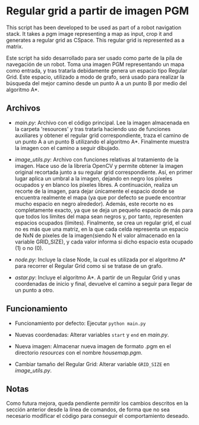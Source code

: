 Regular grid a partir de imagen PGM
============================

This script has been developed to be used as part of a robot navigation stack. It takes a pgm image representing a map as input, crop it and generates a regular grid as CSpace. This regular grid is represented as a matrix.

Este script ha sido desarrollado para ser usado como parte de la pila de navegación de un robot. Toma una imagen PGM representando un mapa como entrada, y tras tratarla debidamente genera un espacio tipo Regular Grid. Este espacio, utilizado a modo de grafo, será usado para realizar la búsqueda del mejor camino desde un punto A a un punto B por medio del algoritmo A*.



Archivos
---------------------

 - *main.py*: Archivo con el código principal. Lee la imagen almacenada en la carpeta 'resources' y tras tratarla haciendo uso de funciones auxiliares y obtener el regular grid correspondiente, traza el camino de un punto A a un punto B utilizando el algoritmo A*. Finalmente muestra la imagen con el camino a seguir dibujado.
 
 - *image_utils.py*: Archivo con funciones relativas al tratamiento de la imagen. Hace uso de la librería OpenCV y permite obtener la imagen original recortada junto a su regular grid correspondiente. Así, en primer lugar aplica un umbral a la imagen, dejando en negro los píxeles ocupados y en blanco los píxeles libres. A continuación, realiza un recorte de la imagen, para dejar únicamente el espacio donde se encuentra realmente el mapa (ya que por defecto se puede encontrar mucho espacio en negro alrededor). Además, este recorte no es completamente exacto, ya que se deja un pequeño espacio de más para que todos los límites del mapa sean negros y, por tanto, representen espacios ocupados (límites). Finalmente, se crea un regular grid, el cual no es más que una matriz, en la que cada celda representa un espacio de NxN de píxeles de la imagen(siendo N el valor almacenado en la variable GRID_SIZE), y cada valor informa si dicho espacio esta ocupado (1) o no (0).
 
 - *node.py*: Incluye la clase Node, la cual es utilizada por el algoritmo A* para recorrer el Regular Grid como si se tratase de un grafo.
 
 - *astar.py*: Incluye el algoritmo A*. A partir de un Regular Grid y unas coordenadas de inicio y final, devuelve el camino a seguir para llegar de un punto a otro.
 
 
 Funcionamiento
 --------------------
 
 - Funcionamiento por defecto: Ejecutar `python main.py`
 
 - Nuevas coordenadas: Alterar variables `start` y `end` en *main.py*.
 
 - Nueva imagen: Almacenar nueva imagen de formato .pgm en el directorio *resources* con el nombre *housemap.pgm*.
 
 - Cambiar tamaño del Regular Grid: Alterar variable `GRID_SIZE` en *image_utils.py*.
 
 
 Notas
 ------------
 
 Como futura mejora, queda pendiente permitir los cambios descritos en la sección anterior desde la línea de comandos, de forma que no sea necesario modificar el código para conseguir el comportamiento deseado.
 
 
